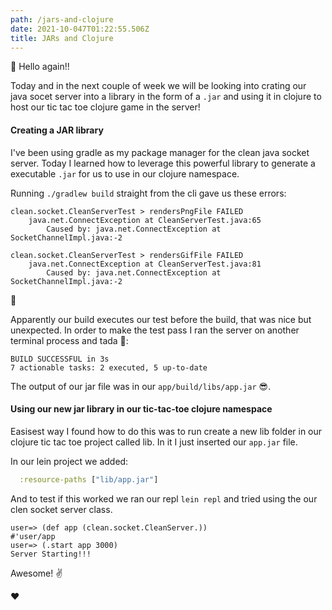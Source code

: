 ```yaml
---
path: /jars-and-clojure
date: 2021-10-047T01:22:55.506Z
title: JARs and Clojure 
---
```


👋 Hello again!!

Today and in the next couple of week we will be looking into crating our java socet server into a library in the form of
a `.jar` and using it in clojure to host our tic tac toe clojure game in the server!

#### Creating a JAR library

I've been using gradle as my package manager for the clean java socket server. Today I learned how to leverage this powerful
library to generate a executable `.jar` for us to use in our clojure namespace.

Running `./gradlew build` straight from the cli gave us these errors:
```
clean.socket.CleanServerTest > rendersPngFile FAILED
    java.net.ConnectException at CleanServerTest.java:65
        Caused by: java.net.ConnectException at SocketChannelImpl.java:-2

clean.socket.CleanServerTest > rendersGifFile FAILED
    java.net.ConnectException at CleanServerTest.java:81
        Caused by: java.net.ConnectException at SocketChannelImpl.java:-2
```
🤔

Apparently our build executes our test before the build, that was nice but unexpected.
In order to make the test pass I ran the server on another terminal process and tada 🎉:
```
BUILD SUCCESSFUL in 3s
7 actionable tasks: 2 executed, 5 up-to-date
```

The output of our jar file was in our `app/build/libs/app.jar` 😎. 

#### Using our new jar library in our tic-tac-toe clojure namespace

Easisest way I found how to do this was to run create a new lib folder in our clojure tic tac toe project called lib.
In it I just inserted our `app.jar` file.   

In our lein project we added: 
```clojure
  :resource-paths ["lib/app.jar"]
```

And to test if this worked we ran our repl `lein repl` and tried using the our clen socket server class.   

```
user=> (def app (clean.socket.CleanServer.))
#'user/app
user=> (.start app 3000)
Server Starting!!!
```

Awesome! ✌️

❤️

